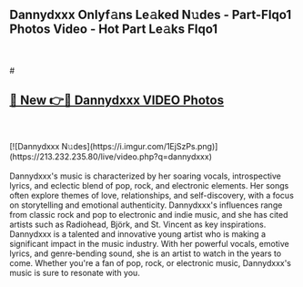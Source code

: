 ## Dannydxxx Onlyf𝚊ns Le𝚊ked N𝚞des - Part-FIqo1 Photos Video - Hot Part Le𝚊ks FIqo1
<br>
<br>
# <h2><a href="https://213.232.235.80/live/video.php?q=dannydxxx">🔗 New 👉🔴 Dannydxxx VIDEO Photos</a></h2>
<br>
<br>
[![Dannydxxx N𝚞des](https://i.imgur.com/1EjSzPs.png)](https://213.232.235.80/live/video.php?q=dannydxxx)
<br>
<br>
Dannydxxx's music is characterized by her soaring vocals, introspective lyrics, and eclectic blend of pop, rock, and electronic elements. Her songs often explore themes of love, relationships, and self-discovery, with a focus on storytelling and emotional authenticity. Dannydxxx's influences range from classic rock and pop to electronic and indie music, and she has cited artists such as Radiohead, Björk, and St. Vincent as key inspirations. Dannydxxx is a talented and innovative young artist who is making a significant impact in the music industry. With her powerful vocals, emotive lyrics, and genre-bending sound, she is an artist to watch in the years to come. Whether you're a fan of pop, rock, or electronic music, Dannydxxx's music is sure to resonate with you.
<br>
<br>